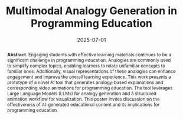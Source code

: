 ---
title: "Multimodal Analogy Generation in Programming Education"
authors: '<i>Yuri Noviello, Anastasiia Birillo, and Gosia Migut</i>'
status: "published"
collection: publications
permalink: /publications/2025-07-01-multimodal-analogy-generation-poster
date: 2025-07-01
venue: "the proceedings of <b>ITiCSE'25</b>"
paperurl: "https://doi.org/10.1145/3724389.3730781"
pdf: 'https://nbirillo.github.io/files/iticse2025-multimodal-analogy-generation.pdf'
level: 'A'
counter_id: 'C17'
abstract: "<p><b>Abstract</b>. Engaging students with effective learning materials continues to be a significant challenge in programming education. Analogies are commonly used to simplify complex topics, enabling learners to relate unfamiliar concepts to familiar ones. Additionally, visual representations of these analogies can enhance engagement and improve the overall learning experience. This work presents a prototype of a novel AI tool that generates analogy-based explanations and corresponding video animations for programming education. The tool leverages Large Language Models (LLMs) for analogy generation and a structured animation workflow for visualization. This poster invites discussion on the effectiveness of AI-generated educational content and its implications for programming education.</p>"
---